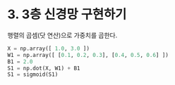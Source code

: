 # 3. 3층 신경망 구현하기
행렬의 곱셈(닷 연산)으로 가중치를 곱한다.
```python
X = np.array([ 1.0, 3.0 ])
W1 = np.array([ [0.1, 0.2, 0.3], [0.4, 0.5, 0.6] ])
B1 = 2.0
S1 = np.dot(X, W1) + B1
S1 = sigmoid(S1)
```

